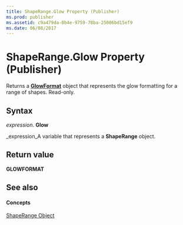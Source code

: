 ```yaml
---
title: ShapeRange.Glow Property (Publisher)
ms.prod: publisher
ms.assetid: c9a479da-0b4e-9759-78ba-25006bd15ef9
ms.date: 06/08/2017
---
```



# ShapeRange.Glow Property (Publisher)

Returns a **[GlowFormat](glowformat-object-publisher.md)** object that represents the glow formatting for a range of shapes. Read-only.


## Syntax

 _expression_. **Glow**

 _expression_A variable that represents a **ShapeRange** object.


## Return value

 **GLOWFORMAT**


## See also


#### Concepts


 [ShapeRange Object](shaperange-object-publisher.md)

